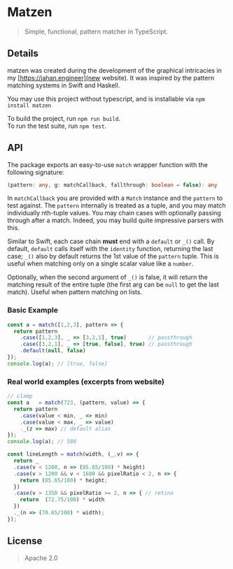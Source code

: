 # Matzen
> Simple, functional, pattern matcher in TypeScript.


## Details

matzen was created during the development of the graphical intricacies in my [https://jahan.engineer](new website). It was inspired by the pattern matching systems in Swift and Haskell. 

You may use this project without typescript, and is installable via `npm install matzen`

To build the project, run `npm run build`.  
To run the test suite, run `npm test`.


## API

The package exports an easy-to-use `match` wrapper function with the following signature:

```typescript
(pattern: any, g: matchCallback, fallthrough: boolean = false): any 
```

In `matchCallback` you are provided with a `Match` instance and the `pattern` to test against. The `pattern` internally is treated as a tuple, and you may match individually nth-tuple values. You may chain cases with optionally passing through after a match. Indeed, you may build quite impressive parsers with this.

Similar to Swift, each case chain **must** end with a `default` or `_()` call. By default, `default` calls itself with the `identity` function, returning the last case; `_()` also by default returns the 1st value of the `pattern` tuple. This is useful when matching only on a single scalar value like a `number`.

Optionally, when the second argument of `_()` is false, it will return the matching result of the entire tuple (the first arg can be `null` to get the last match). Useful when pattern matching on lists.

### Basic Example

```javascript
const a = match([1,2,3], pattern => {
  return pattern
    .case([1,2,3], _ => [3,2,1], true)       // passthrough
    .case([3,2,1], _ => [true, false], true) // passthrough
    .default(null, false)
});
console.log(a); // [true, false]
```

### Real world examples (excerpts from website)

```javascript
// clamp
const a   = match(723, (pattern, value) => {
  return pattern
    .case(value < min, _ => min)
    .case(value < max, _ => value)
    ._(z => max) // default alias
});
console.log(a); // 500
```

```javascript
const lineLength = match(width, (_,v) => {
  return _
  .case(v < 1200, n => (85.65/100) * height)
  .case(v > 1200 && v < 1600 && pixelRatio < 2, n => {
    return (85.65/100) * height;
  })
  .case(v > 1350 && pixelRatio >= 2, n => { // retina
    return  (72.75/100) * width
  })
  ._(n => (70.65/100) * width);
});
```

## License

> Apache 2.0